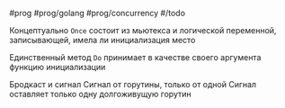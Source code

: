 #prog #prog/golang #prog/concurrency #/todo

Концептуально `Once` состоит из мьютекса и логической перемен­ной, записывающей, имела ли инициализация место

Единственный метод `Do` принимает в качестве своего аргумента функцию инициализации

Бродкаст и сигнал
Сигнал от горутины, только от одной
Сигнал оставляет только одну долгоживущую горутин